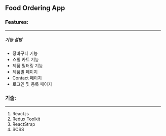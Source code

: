 ## Food Ordering App

### Features:

---

##### 기능 설명

- 장바구니 기능
- 쇼핑 카트 기능
- 제품 필터링 기능
- 제품별 페이지
- Contact 페이지
- 로그인 및 등록 페이지

### 기술:

---

1. React.js
2. Redux Toolkit
3. ReactStrap
4. SCSS
